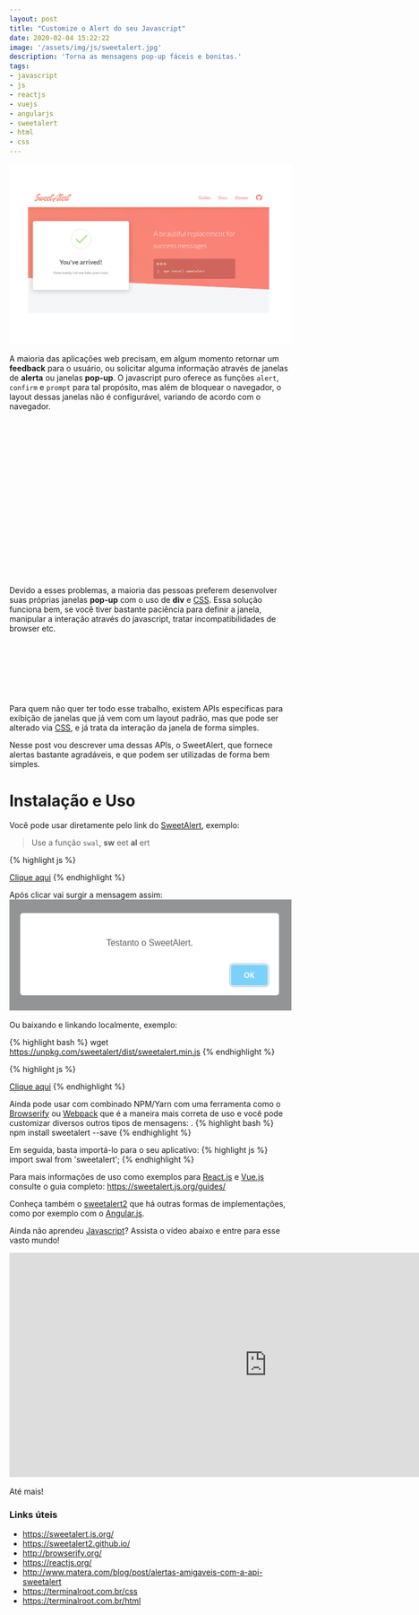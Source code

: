 ```yaml
---
layout: post
title: "Customize o Alert do seu Javascript"
date: 2020-02-04 15:22:22
image: '/assets/img/js/sweetalert.jpg'
description: 'Torna as mensagens pop-up fáceis e bonitas.'
tags:
- javascript
- js
- reactjs
- vuejs
- angularjs
- sweetalert
- html
- css
---
```


![Customize o Alert do seu Javascript](/assets/img/js/sweetalert.jpg)

A maioria das aplicações web precisam, em algum momento retornar um **feedback** para o usuário, ou solicitar alguma informação através de janelas de **alerta** ou janelas **pop-up**. O javascript puro oferece as funções `alert`, `confirm` e `prompt` para tal propósito, mas além de bloquear o navegador, o layout dessas janelas não é configurável, variando de acordo com o navegador.

<!-- QUADRADO -->
<script async src="//pagead2.googlesyndication.com/pagead/js/adsbygoogle.js"></script>
<ins class="adsbygoogle"
style="display:inline-block;width:336px;height:280px"
data-ad-client="ca-pub-2838251107855362"
data-ad-slot="5351066970"></ins>
<script>
(adsbygoogle = window.adsbygoogle || []).push({});
</script>

Devido a esses problemas, a maioria das pessoas preferem desenvolver suas próprias janelas **pop-up** com o uso de **div** e [CSS](https://terminalroot.com.br/css). Essa solução funciona bem, se você tiver bastante paciência para definir a janela, manipular a interação através do javascript, tratar incompatibilidades de browser etc.

<!-- MINI ANÚNCIO -->
<script async src="//pagead2.googlesyndication.com/pagead/js/adsbygoogle.js"></script>
<!-- Games Root -->
<ins class="adsbygoogle"
style="display:inline-block;width:730px;height:95px"
data-ad-client="ca-pub-2838251107855362"
data-ad-slot="5351066970"></ins>
<script>
(adsbygoogle = window.adsbygoogle || []).push({});
</script>

Para quem não quer ter todo esse trabalho, existem APIs específicas para exibição de janelas que já vem com um layout padrão, mas que pode ser alterado via [CSS](https://terminalroot.com.br/css), e já trata da interação da janela de forma simples.

Nesse post vou descrever uma dessas APIs, o SweetAlert, que fornece alertas bastante agradáveis, e que podem ser utilizadas de forma bem simples.

# Instalação e Uso

Você pode usar diretamente pelo link do [SweetAlert](https://sweetalert.js.org/), exemplo:
> Use a função `swal`, **sw** eet **al** ert

{% highlight js %}
<script src="https://unpkg.com/sweetalert/dist/sweetalert.min.js"></script>
<a href="#" onclick="swal('Testanto o SweetAlert.');">Clique aqui</a>
{% endhighlight %}

Após clicar vai surgir a mensagem assim:
![SweetAlert usando online](/assets/img/js/sweetalert-1.png)

Ou baixando e linkando localmente, exemplo:

{% highlight bash %}
wget https://unpkg.com/sweetalert/dist/sweetalert.min.js
{% endhighlight %}

{% highlight js %}
<script src="sweetalert.min.js"></script>
<a href="#" onclick="swal('Testanto o SweetAlert.');">Clique aqui</a>
{% endhighlight %}

<!-- RETANGULO LARGO 2 -->
<script async src="//pagead2.googlesyndication.com/pagead/js/adsbygoogle.js"></script>
<ins class="adsbygoogle"
style="display:block; text-align:center;"
data-ad-layout="in-article"
data-ad-format="fluid"
data-ad-client="ca-pub-2838251107855362"
data-ad-slot="8549252987"></ins>
<script>
(adsbygoogle = window.adsbygoogle || []).push({});
</script>

Ainda pode usar com combinado NPM/Yarn com uma ferramenta como o [Browserify](http://browserify.org/) ou [Webpack](https://webpack.js.org/) que é a maneira mais correta de uso e você pode customizar diversos outros tipos de mensagens: .
{% highlight bash %}
npm install sweetalert --save
{% endhighlight %}

Em seguida, basta importá-lo para o seu aplicativo:
{% highlight js %}
import swal from 'sweetalert';
{% endhighlight %}

Para mais informações de uso como exemplos para [React.js](https://reactjs.org/) e [Vue.js](https://vuejs.org/) consulte o guia completo: <https://sweetalert.js.org/guides/>

Conheça também o [sweetalert2](https://sweetalert2.github.io/) que há outras formas de implementações, como por exemplo com o [Angular.js](https://angularjs.org/).

Ainda não aprendeu [Javascript](https://terminalroot.com.br/2020/01/javascript.html)? Assista o vídeo abaixo e entre para esse vasto mundo!
<iframe width="920" height="400" src="https://www.youtube.com/embed/HI6YZJxoaIQ" frameborder="0" allow="accelerometer; autoplay; encrypted-media; gyroscope; picture-in-picture" allowfullscreen></iframe>

Até mais!

<!-- RETANGULO LARGO -->
<script async src="https://pagead2.googlesyndication.com/pagead/js/adsbygoogle.js"></script>
<!-- Informat -->
<ins class="adsbygoogle"
style="display:block"
data-ad-client="ca-pub-2838251107855362"
data-ad-slot="2327980059"
data-ad-format="auto"
data-full-width-responsive="true"></ins>
<script>
(adsbygoogle = window.adsbygoogle || []).push({});
</script>

### Links úteis
+ <https://sweetalert.js.org/>
+ <https://sweetalert2.github.io/>
+ <http://browserify.org/>
+ <https://reactjs.org/>
+ <http://www.matera.com/blog/post/alertas-amigaveis-com-a-api-sweetalert>
+ <https://terminalroot.com.br/css>
+ <https://terminalroot.com.br/html>

